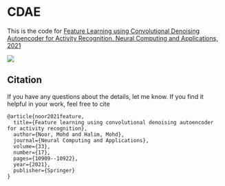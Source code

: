 # CDAE

This is the code for [Feature Learning using Convolutional Denoising Autoencoder for Activity Recognition. Neural Computing and Applications, 2021](https://doi.org/10.1007/s00521-020-05638-4)

![](https://github.com/mohalim/CDAE/blob/master/Overview_CDAE.png)

## Citation
If you have any questions about the details, let me know. If you find it helpful in your work, feel free to cite
```
@article{noor2021feature,
  title={Feature learning using convolutional denoising autoencoder for activity recognition},
  author={Noor, Mohd and Halim, Mohd},
  journal={Neural Computing and Applications},
  volume={33},
  number={17},
  pages={10909--10922},
  year={2021},
  publisher={Springer}
}
```
